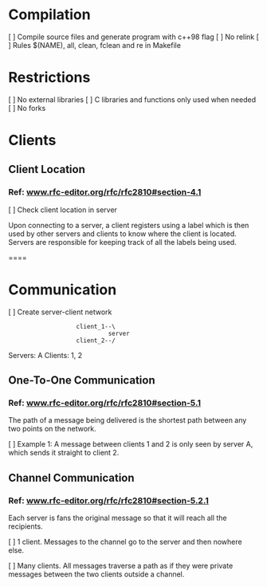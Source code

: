 # Compilation
[ ] Compile source files and generate program with c++98 flag
[ ] No relink
[ ] Rules $(NAME), all, clean, fclean and re in Makefile

# Restrictions
[ ] No external libraries
[ ] C libraries and functions only used when needed
[ ] No forks

# Clients

## Client Location
### Ref: www.rfc-editor.org/rfc/rfc2810#section-4.1

   [ ] Check client location in server

   Upon connecting to a server, a client registers using a label which
   is then used by other servers and clients to know where the client is
   located.  Servers are responsible for keeping track of all the labels
   being used.

====

# Communication

[ ] Create server-client network

                       client_1--\
                                server 
                       client_2--/ 

   Servers: A        Clients: 1, 2


## One-To-One Communication
### Ref: www.rfc-editor.org/rfc/rfc2810#section-5.1

The path of a message being delivered is the shortest path between any two points on the network.

   [ ] Example 1: A message between clients 1 and 2 is only seen by server
       A, which sends it straight to client 2.


## Channel Communication
### Ref: www.rfc-editor.org/rfc/rfc2810#section-5.2.1

   Each server is fans the original message so that it will reach all the recipients.

   [ ] 1 client. Messages to the channel go to the server 
   		and then nowhere else.

   [ ] Many clients. All messages traverse a path as if
       they were private messages between the two clients outside a
       channel.

